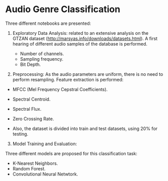 # Audio Genre Classification

Three different notebooks are presented:

1. Exploratory Data Analysis: related to an extensive analysis on the GTZAN dataset (http://marsyas.info/downloads/datasets.html). A first hearing of different audio samples of the database is performed.
    - Number of channels.
    - Sampling frequency.
    - Bit Depth.

2. Preprocessing: As the audio parameters are uniform, there is no need to perform resampling. Feature extraction is performed:

  - MFCC (Mel Frequency Cepstral Coefficients).
  - Spectral Centroid.
  - Spectral Flux.
  - Zero Crossing Rate.

- Also, the dataset is divided into train and test datasets, using 20% for testing.

3. Model Training and Evaluation:

Three different models are proposed for this classification task:

- K-Nearest Neighbors.
- Random Forest.
- Convolutional Neural Netwtork.
